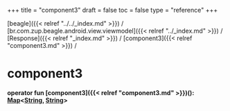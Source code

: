 +++
title = "component3"
draft = false
toc = false
type = "reference"
+++

[beagle]({{< relref "../../_index.md" >}}) / [br.com.zup.beagle.android.view.viewmodel]({{< relref "../_index.md" >}}) / [Response]({{< relref "_index.md" >}}) / [component3]({{< relref "component3.md" >}}) / 



# component3  
  
<b><b>operator fun [component3]({{< relref "component3.md" >}})(): [Map](https://kotlinlang.org/api/latest/jvm/stdlib/kotlin.collections/-map/index.html)<[String](https://kotlinlang.org/api/latest/jvm/stdlib/kotlin/-string/index.html), [String](https://kotlinlang.org/api/latest/jvm/stdlib/kotlin/-string/index.html)></b></b>  



